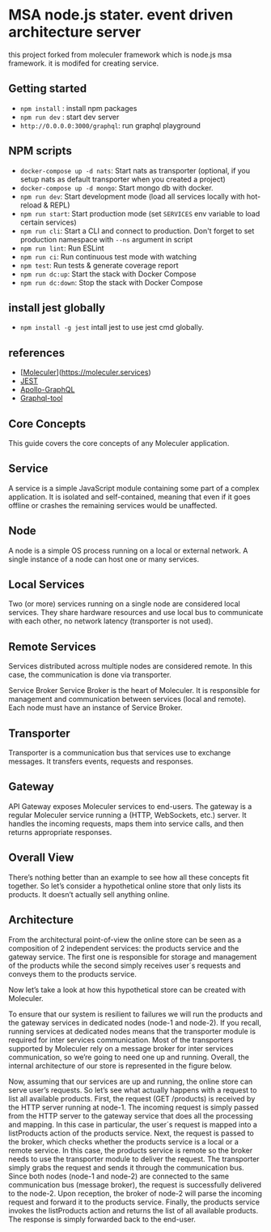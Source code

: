 # MSA node.js stater. event driven architecture server 

this project forked from moleculer framework which is node.js msa framework. it is modifed for creating service.

## Getting started

-   `npm install` : install npm packages
-   `npm run dev` : start dev server
-   `http://0.0.0.0:3000/graphql`: run graphql playground

## NPM scripts

-   `docker-compose up -d nats`: Start nats as transporter (optional, if you setup nats as default transporter when you created a project)
-   `docker-compose up -d mongo`: Start mongo db with docker.
-   `npm run dev`: Start development mode (load all services locally with hot-reload & REPL)
-   `npm run start`: Start production mode (set `SERVICES` env variable to load certain services)
-   `npm run cli`: Start a CLI and connect to production. Don't forget to set production namespace with `--ns` argument in script
-   `npm run lint`: Run ESLint
-   `npm run ci`: Run continuous test mode with watching
-   `npm test`: Run tests & generate coverage report
-   `npm run dc:up`: Start the stack with Docker Compose
-   `npm run dc:down`: Stop the stack with Docker Compose

## install jest globally

-   `npm install -g jest` intall jest to use jest cmd globally.

## references

-   [[Moleculer](https://badgen.net/badge/Powered%20by/Moleculer/0e83cd)](https://moleculer.services)
-   [JEST](https://jestjs.io/)
-   [Apollo-GraphQL](https://github.com/moleculerjs/moleculer-apollo-server)
-   [Graphql-tool](https://github.com/apollographql/graphql-tools)

## Core Concepts
This guide covers the core concepts of any Moleculer application.

## Service
A service is a simple JavaScript module containing some part of a complex application. It is isolated and self-contained, meaning that even if it goes offline or crashes the remaining services would be unaffected.

## Node
A node is a simple OS process running on a local or external network. A single instance of a node can host one or many services.

## Local Services
Two (or more) services running on a single node are considered local services. They share hardware resources and use local bus to communicate with each other, no network latency (transporter is not used).

## Remote Services
Services distributed across multiple nodes are considered remote. In this case, the communication is done via transporter.

Service Broker
Service Broker is the heart of Moleculer. It is responsible for management and communication between services (local and remote). Each node must have an instance of Service Broker.

## Transporter
Transporter is a communication bus that services use to exchange messages. It transfers events, requests and responses.

## Gateway
API Gateway exposes Moleculer services to end-users. The gateway is a regular Moleculer service running a (HTTP, WebSockets, etc.) server. It handles the incoming requests, maps them into service calls, and then returns appropriate responses.

## Overall View
There’s nothing better than an example to see how all these concepts fit together. So let’s consider a hypothetical online store that only lists its products. It doesn’t actually sell anything online.

## Architecture
From the architectural point-of-view the online store can be seen as a composition of 2 independent services: the products service and the gateway service. The first one is responsible for storage and management of the products while the second simply receives user´s requests and conveys them to the products service.

Now let’s take a look at how this hypothetical store can be created with Moleculer.

To ensure that our system is resilient to failures we will run the products and the gateway services in dedicated nodes (node-1 and node-2). If you recall, running services at dedicated nodes means that the transporter module is required for inter services communication. Most of the transporters supported by Moleculer rely on a message broker for inter services communication, so we’re going to need one up and running. Overall, the internal architecture of our store is represented in the figure below.

Now, assuming that our services are up and running, the online store can serve user’s requests. So let’s see what actually happens with a request to list all available products. First, the request (GET /products) is received by the HTTP server running at node-1. The incoming request is simply passed from the HTTP server to the gateway service that does all the processing and mapping. In this case in particular, the user´s request is mapped into a listProducts action of the products service. Next, the request is passed to the broker, which checks whether the products service is a local or a remote service. In this case, the products service is remote so the broker needs to use the transporter module to deliver the request. The transporter simply grabs the request and sends it through the communication bus. Since both nodes (node-1 and node-2) are connected to the same communication bus (message broker), the request is successfully delivered to the node-2. Upon reception, the broker of node-2 will parse the incoming request and forward it to the products service. Finally, the products service invokes the listProducts action and returns the list of all available products. The response is simply forwarded back to the end-user.
